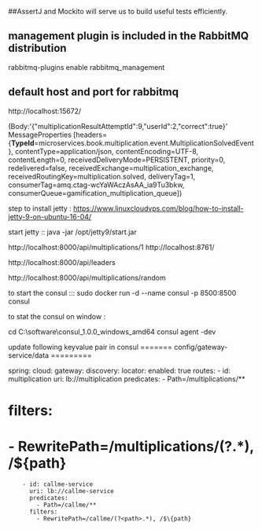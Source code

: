 ##AssertJ and Mockito will serve us to build useful tests efficiently.

## management plugin is included in the RabbitMQ distribution

rabbitmq-plugins enable rabbitmq_management

## default host and port for rabbitmq
http://localhost:15672/


(Body:'{"multiplicationResultAttemptId":9,"userId":2,"correct":true}' MessageProperties [headers={__TypeId__=microservices.book.multiplication.event.MultiplicationSolvedEvent}, contentType=application/json, contentEncoding=UTF-8, contentLength=0, receivedDeliveryMode=PERSISTENT, priority=0, redelivered=false, receivedExchange=multiplication_exchange, receivedRoutingKey=multiplication.solved, deliveryTag=1, consumerTag=amq.ctag-wcYaWAczAsAA_ia9Tu3bkw, consumerQueue=gamification_multiplication_queue])


step to install jetty : https://www.linuxcloudvps.com/blog/how-to-install-jetty-9-on-ubuntu-16-04/

start jetty :: java -jar /opt/jetty9/start.jar

http://localhost:8000/api/multiplications/1
http://localhost:8761/


http://localhost:8000/api/leaders

http://localhost:8000/api/multiplications/random

to start the consul ::: 
sudo docker run -d --name consul -p 8500:8500 consul

to stat the consul on window :

cd C:\software\consul_1.0.0_windows_amd64
consul agent -dev

update following keyvalue pair in consul
======= config/gateway-service/data =========

spring:
  cloud:
    gateway:
      discovery:
        locator:
          enabled: true
      routes:
        - id: multiplication
          uri: lb://multiplication
          predicates:
            - Path=/multiplications/**
#          filters:
#            - RewritePath=/multiplications/(?<path>.*), /$\{path}
        - id: callme-service
          uri: lb://callme-service
          predicates:
            - Path=/callme/**
          filters:
            - RewritePath=/callme/(?<path>.*), /$\{path}

